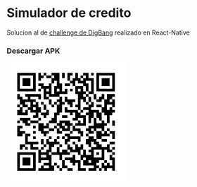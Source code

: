 # Simulador de credito 

Solucion al de [challenge de DigBang](https://github.com/digbang/ejercicio-react) realizado en React-Native

### Descargar APK
![](qr.png)
